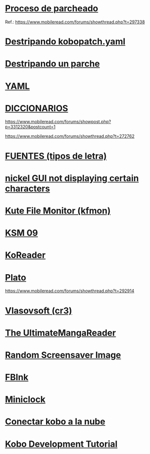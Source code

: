 # [Proceso de parcheado](https://github.com/jcn363/kobopatch/blob/master/Proceso%20de%20parcheado.txt)

Ref.: https://www.mobileread.com/forums/showthread.php?t=297338

# [Destripando kobopatch.yaml](https://github.com/jcn363/kobopatch/blob/master/Destripando%20kobopatch.txt)

# [Destripando un parche](https://github.com/jcn363/kobopatch/blob/master/Destripando%20un%20parche.txt)

# [YAML](http://yaml.org/spec/1.2/spec.html)

# [DICCIONARIOS](http://kobo.lectoreselectronicos.com/subweb/diccionarios.html)

https://www.mobileread.com/forums/showpost.php?p=3312320&postcount=1

https://www.mobileread.com/forums/showthread.php?t=272762

# [FUENTES (tipos de letra)](https://www.mobileread.com/forums/showthread.php?t=204363)

# [nickel GUI not displaying certain characters](https://www.mobileread.com/forums/showthread.php?t=278392)

# [Kute File Monitor (kfmon)](https://www.mobileread.com/forums/showpost.php?p=3319170&postcount=1)

# [KSM 09](https://www.mobileread.com/forums/showthread.php?t=293804)

# [KoReader](https://github.com/koreader/koreader/wiki)

# [Plato](https://github.com/baskerville/plato)

https://www.mobileread.com/forums/showthread.php?t=292914

# [Vlasovsoft (cr3)](http://www.pbchess.vlasovsoft.net/en/index.html)

# [The UltimateMangaReader](https://www.mobileread.com/forums/showthread.php?t=299094)

# [Random Screensaver Image](https://www.mobileread.com/forums/showthread.php?t=255238)

# [FBInk](https://www.mobileread.com/forums/showthread.php?t=299110)

# [Miniclock](https://www.mobileread.com/forums/showpost.php?p=3762123&postcount=6)

# [Conectar kobo a la nube](http://www.lectoreselectronicos.com/foro/showthread.php?18327-SOLUCIONADO-Conectar-kobo-a-la-nube-Varios-m%C3%A9todos&p=252630&viewfull=1#post252630)

# [Kobo Development Tutorial](https://www.mobileread.com/forums/showthread.php?t=297335)
